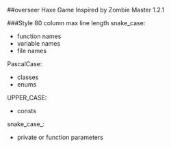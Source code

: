 ##overseer
Haxe Game
Inspired by Zombie Master 1.2.1


###Style
80 column max line length
snake_case:
- function names
- variable names
- file names

PascalCase:
- classes
- enums

UPPER_CASE:
- consts

snake_case_:
- private or function parameters
